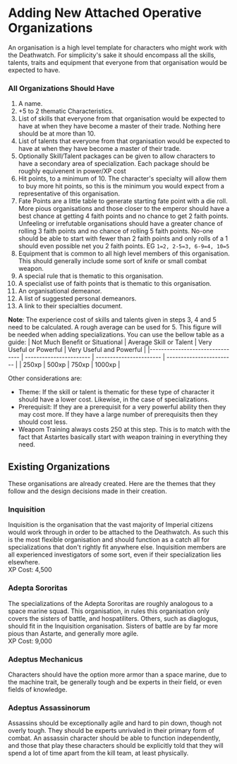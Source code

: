 # Adding New Attached Operative Organizations

An organisation is a high level template for characters who might work with the Deathwatch. For simplicity's sake it should encompass all the skills, talents, traits and equipment that everyone from that organisation would be expected to have.

### All Organizations Should Have
1. A name.
2.  +5 to 2 thematic Characteristics.
3. List of skills that everyone from that organisation would be expected to have at when they have become a master of their trade. Nothing here should be at more than 10.
4. List of talents that everyone from that organisation would be expected to have at when they have become a master of their trade. 
5. Optionally Skill/Talent packages can be given to allow characters to have a secondary area of specialization. Each package should be roughly equivenent in power/XP cost
7. Hit points, to a minimum of 10. The character's specialty will allow them to buy more hit points, so this is the minimum you would expect from a representative of this organisation.
8. Fate Points are a little table to generate starting fate point with a die roll. More pious organisations and those closer to the emperor should have a best chance at getting 4 faith points and no chance to get 2 faith points. Unfeeling or irrefutable organisations should have a greater chance of rolling 3 faith points and no chance of rolling 5 faith points. No-one should be able to start with fewer than 2 faith points and only rolls of a 1 should even possible net you 2 faith points. EG `1=2, 2-5=3, 6-9=4, 10=5`
9. Equipment that is common to all high level members of this organisation. This should generally include some sort of knife or small combat weapon.
10. A special rule that is thematic to this organisation.
11. A specialist use of faith points that is thematic to this organisation.
12. An organisational demeanor.
13. A list of suggested personal demeanors.
14. A link to their specialties document.

**Note**: The experience cost of skills and talents given in steps 3, 4 and 5 need to be calculated. A rough average can be used for 5. This figure will be needed when adding specializations. You can use the bellow table as a guide:
| Not Much Benefit or Situational | Average Skill or Talent | Very Useful or Powerful | Very Useful and Powerful |
|-------------------------------- | ----------------------- | ----------------------- | ------------------------ |
|               250xp             |            500xp        |           750xp         |         1000xp           |

Other considerations are:
* Theme: If the skill or talent is thematic for these type of character it should have a lower cost. Likewise, in the case of specializations.
* Prerequisit: If they are a prerequisit for a very powerful ability then they may cost more. If they have a large number of prerequisits then they should cost less.
* Weapom Training always costs 250 at this step. This is to match with the fact that Astartes basically start with weapon training in everything they need.

## Existing Organizations
These organisations are already created. Here are the themes that they follow and the design decisions made in their creation.

### Inquisition 
Inquisition is the organisation that the vast majority of Imperial citizens would work through in order to be attached to the Deathwatch. As such this is the most flexible organisation and should function as a catch all for specializations that don't rightly fit anywhere else. Inquisition members are all experienced investigators of some sort, even if their specialization lies elsewhere.  
XP Cost: 4,500

### Adepta Sororitas
The specializations of the Adepta Sororitas are roughly analogous to a space marine squad. This organisation, in rules this organisation only covers the sisters of battle, and hospatiliters. Others, such as diaglogus, should fit in the Inquisition organisation. Sisters of battle are by far more pious than Astarte, and generally more agile.  
XP Cost: 9,000

### Adeptus Mechanicus
Characters should have the option more armor than a space marine, due to the machine trait, be generally tough and be experts in their field, or even fields of knowledge.

### Adeptus Assassinorum
Assassins should be exceptionally agile and hard to pin down, though not overly tough. They should be experts unrivaled in their primary form of combat. An assassin character should be able to function independently, and those that play these characters should be explicitly told that they will spend a lot of time apart from the kill team, at least physically.
